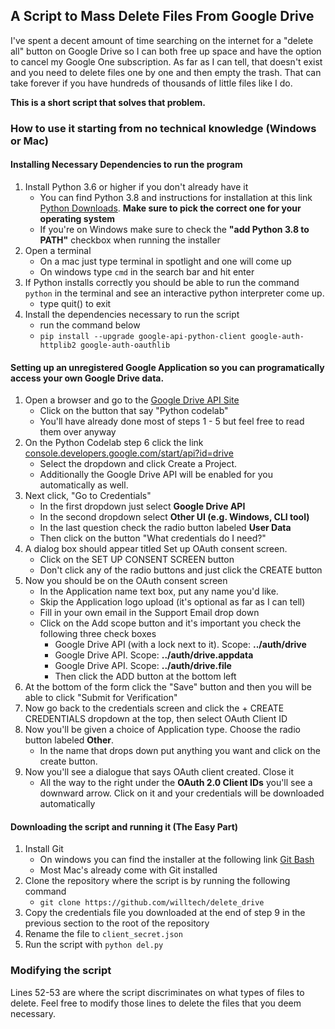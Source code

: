 ## A Script to Mass Delete Files From Google Drive

I've spent a decent amount of time searching on the internet for a "delete all" button on Google Drive so I can both free up space and have the option to cancel my Google One subscription. As far as I can tell, that doesn't exist and you need to delete files one by one and then empty the trash. That can take forever if you have hundreds of thousands of little files like I do.

**This is a short script that solves that problem.**

### How to use it starting from no technical knowledge (Windows or Mac)

#### Installing Necessary Dependencies to run the program

1. Install Python 3.6 or higher if you don't already have it
   - You can find Python 3.8 and instructions for installation at this link [Python Downloads](https://www.python.org/downloads/release/python-382/). **Make sure to pick the correct one for your operating system**
   - If you're on Windows make sure to check the **"add Python 3.8 to PATH"** checkbox when running the installer
2. Open a terminal
   - On a mac just type terminal in spotlight and one will come up
   - On windows type `cmd` in the search bar and hit enter
3. If Python installs correctly you should be able to run the command `python` in the terminal and see an interactive python interpreter come up.
   - type quit() to exit
4. Install the dependencies necessary to run the script
   - run the command below
   -  ```pip install --upgrade google-api-python-client google-auth-httplib2 google-auth-oauthlib```


#### Setting up an unregistered Google Application so you can programatically access your own Google Drive data.

1. Open a browser and go to the [Google Drive API Site](https://developers.google.com/drive/api/v3/quickstart/python)
   - Click on the button that say "Python codelab"
   - You'll have already done most of steps 1 - 5 but feel free to read them over anyway
2. On the Python Codelab step 6 click the link [console.developers.google.com/start/api?id=drive](console.developers.google.com/start/api?id=drive)
   - Select the dropdown and click Create a Project.
   - Additionally the Google Drive API will be enabled for you automatically as well.
3. Next click, "Go to Credentials"
   - In the first dropdown just select **Google Drive API**
   - In the second dropdown select **Other UI (e.g. Windows, CLI tool)**
   - In the last question check the radio button labeled **User Data** 
   - Then click on the button "What credentials do I need?"
4. A dialog box should appear titled Set up OAuth consent screen.
   - Click on the SET UP CONSENT SCREEN button
   - Don't click any of the radio buttons and just click the CREATE button
5. Now you should be on the OAuth consent screen
   - In the Application name text box, put any name you'd like.
   - Skip the Application logo upload (it's optional as far as I can tell)
   - Fill in your own email in the Support Email drop down
   - Click on the Add scope button and it's important you check the following three check boxes
     - Google Drive API (with a lock next to it). Scope: **../auth/drive**
     - Google Drive API. Scope: **../auth/drive.appdata**
     - Google Drive API. Scope: **../auth/drive.file**
     - Then click the ADD button at the bottom left
6.  At the bottom of the form click the "Save" button and then you will be able to click "Submit for Verification"
7.  Now go back to the credentials screen and click the + CREATE CREDENTIALS dropdown at the top, then select OAuth Client ID
8.  Now you'll be given a choice of Application type. Choose the radio button labeled **Other**. 
     - In the name that drops down put anything you want and click on the create button.
9. Now you'll see a dialogue that says OAuth client created. Close it
    - All the way to the right under the **OAuth 2.0 Client IDs** you'll see a downward arrow. Click on it and your credentials will be downloaded automatically

#### Downloading the script and running it (The Easy Part)

1. Install Git
   - On windows you can find the installer at the following link [Git Bash](https://git-scm.com/download/win)
   - Most Mac's already come with Git installed
2. Clone the repository where the script is by running the following command
   - `git clone https://github.com/willtech/delete_drive`
3. Copy the credentials file you downloaded at the end of step 9 in the previous section to the root of the repository
4. Rename the file to `client_secret.json`
5. Run the script with `python del.py`

### Modifying the script

Lines 52-53 are where the script discriminates on what types of files to delete. Feel free to modify those lines to delete the files that you deem necessary.

